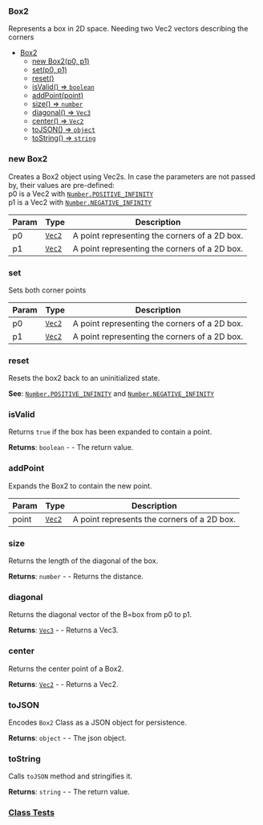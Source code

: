 <a name="Box2"></a>

### Box2
Represents a box in 2D space. Needing two Vec2 vectors describing the corners



* [Box2](#Box2)
    * [new Box2(p0, p1)](#new-Box2)
    * [set(p0, p1)](#set)
    * [reset()](#reset)
    * [isValid() ⇒ <code>boolean</code>](#isValid)
    * [addPoint(point)](#addPoint)
    * [size() ⇒ <code>number</code>](#size)
    * [diagonal() ⇒ <code>Vec3</code>](#diagonal)
    * [center() ⇒ <code>Vec2</code>](#center)
    * [toJSON() ⇒ <code>object</code>](#toJSON)
    * [toString() ⇒ <code>string</code>](#toString)

<a name="new_Box2_new"></a>

### new Box2
Creates a Box2 object using Vec2s.
In case the parameters are not passed by, their values are pre-defined:
<br>
p0 is a Vec2 with [`Number.POSITIVE_INFINITY`](https://developer.mozilla.org/en-US/docs/Web/JavaScript/Reference/Global_Objects/Number/POSITIVE_INFINITY)
<br>
p1 is a Vec2 with [`Number.NEGATIVE_INFINITY`](https://developer.mozilla.org/en-US/docs/Web/JavaScript/Reference/Global_Objects/Number/NEGATIVE_INFINITY)


| Param | Type | Description |
| --- | --- | --- |
| p0 | <code>[Vec2](api/Math/Vec2.md)</code> | A point representing the corners of a 2D box. |
| p1 | <code>[Vec2](api/Math/Vec2.md)</code> | A point representing the corners of a 2D box. |

<a name="Box2+set"></a>

### set
Sets both corner points



| Param | Type | Description |
| --- | --- | --- |
| p0 | <code>[Vec2](api/Math/Vec2.md)</code> | A point representing the corners of a 2D box. |
| p1 | <code>[Vec2](api/Math/Vec2.md)</code> | A point representing the corners of a 2D box. |

<a name="Box2+reset"></a>

### reset
Resets the box2 back to an uninitialized state.


**See**: [`Number.POSITIVE_INFINITY`](https://developer.mozilla.org/en-US/docs/Web/JavaScript/Reference/Global_Objects/Number/POSITIVE_INFINITY)
and [`Number.NEGATIVE_INFINITY`](https://developer.mozilla.org/en-US/docs/Web/JavaScript/Reference/Global_Objects/Number/NEGATIVE_INFINITY)  
<a name="Box2+isValid"></a>

### isValid
Returns `true` if the box has been expanded to contain a point.


**Returns**: <code>boolean</code> - - The return value.  
<a name="Box2+addPoint"></a>

### addPoint
Expands the Box2 to contain the new point.



| Param | Type | Description |
| --- | --- | --- |
| point | <code>[Vec2](api/Math/Vec2.md)</code> | A point represents the corners of a 2D box. |

<a name="Box2+size"></a>

### size
Returns the length of the diagonal of the box.


**Returns**: <code>number</code> - - Returns the distance.  
<a name="Box2+diagonal"></a>

### diagonal
Returns the diagonal vector of the B=box from p0 to p1.


**Returns**: <code>[Vec3](api/Math/Vec3.md)</code> - - Returns a Vec3.  
<a name="Box2+center"></a>

### center
Returns the center point of a Box2.


**Returns**: <code>[Vec2](api/Math/Vec2.md)</code> - - Returns a Vec2.  
<a name="Box2+toJSON"></a>

### toJSON
Encodes `Box2` Class as a JSON object for persistence.


**Returns**: <code>object</code> - - The json object.  
<a name="Box2+toString"></a>

### toString
Calls `toJSON` method and stringifies it.


**Returns**: <code>string</code> - - The return value.  


### [Class Tests](api/Math/Box2.test)